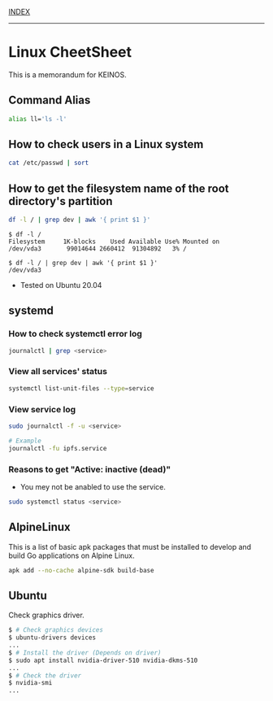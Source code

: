 [INDEX](../)

---

# Linux CheetSheet

This is a memorandum for KEINOS.

## Command Alias

```bash
alias ll='ls -l'
```

## How to check users in a Linux system

```bash
cat /etc/passwd | sort
```

## How to get the filesystem name of the root directory's partition

```bash
df -l / | grep dev | awk '{ print $1 }'
```

```shellsession
$ df -l /
Filesystem     1K-blocks    Used Available Use% Mounted on
/dev/vda3       99014644 2660412  91304892   3% /

$ df -l / | grep dev | awk '{ print $1 }'
/dev/vda3
```

- Tested on Ubuntu 20.04

## systemd

### How to check systemctl error log

```bash
journalctl | grep <service>
```

### View all services' status

```bash
systemctl list-unit-files --type=service
```

### View service log

```bash
sudo journalctl -f -u <service>

# Example
journalctl -fu ipfs.service
```

### Reasons to get "Active: inactive (dead)"

- You mey not be anabled to use the service.

```bash
sudo systemctl status <service>
```

## AlpineLinux

This is a list of basic apk packages that must be installed to develop and build Go applications on Alpine Linux.

```bash
apk add --no-cache alpine-sdk build-base
```

## Ubuntu

Check graphics driver.

```bash
$ # Check graphics devices
$ ubuntu-drivers devices
...
$ # Install the driver (Depends on driver)
$ sudo apt install nvidia-driver-510 nvidia-dkms-510
...
$ # Check the driver
$ nvidia-smi
...
```
